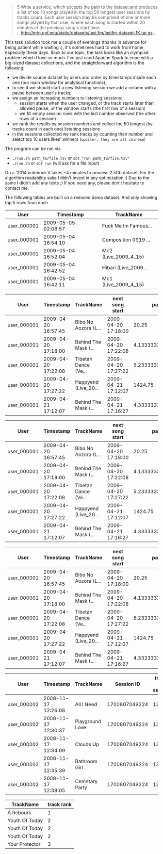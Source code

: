 > 5 Write a service, which accepts the path to the dataset and produces a list of top 10 songs played in the top 50 longest user sessions by tracks count. Each user session may be comprised of one or more songs played by that user, where each song is started within 20 minutes of the previous song's start time.
> ...http://mtg.upf.edu/static/datasets/last.fm/lastfm-dataset-1K.tar.gz...

This task solution took me a couple of evenings (thanks in advance for being patient while waiting :), it's sometimes hard to work from home, especially these days.
Back to our topic, the task looks like an olympiad problem which I love so much.
I've just used Apache Spark to cope with a big-sized dataset collections, and the straightforward algorithm is the following:
* we divide source dataset by users and order by timestamps inside each one (our main window for analytical functions);
* to see if we should start a new listening session we add a column with a pause between user's tracks;
* we assign an increasing numbers to listening sessions:
	- session starts when the user changed, or the track starts later than allowed pause, or the window starts (the first row of a session)
	- we fill empty session rows with the last number observed (the other rows of a session)
* we rank the results by session numbers and collect the 50 longest (by tracks count in each one) listening sessions
* in the sessions collected we rank tracks by counting their number and select top 10 users likes' winners (`spoiler: they are all chinese`)

The program can be run via
* ```./run.sh path_to/file.tsv``` or ```sbt "run path_to/file.tsv"```
* ```./run.sh``` or ```sbt run``` (will ask for a file input)

On a '2014 notebook it takes ~4 minutes to process 2.5Gb dataset. For the algorithm readability sake I didn't invest in any optimization :)
Due to the same I didn't add any tests ;) If you need any, please don't hesitate to contact me. 

The following tables are built on a reduced demo dataset. And only showing top 5 rows from each

|       User|          Timestamp|           TrackName|
|-----------|-------------------|--------------------|
|user_000001|2009-05-05 02:08:57|Fuck Me Im Famous...|
|user_000001|2009-05-04 16:54:10|Composition 0919 ...|
|user_000001|2009-05-04 16:52:04|Mc2 (Live_2009_4_15)|
|user_000001|2009-05-04 16:42:52|Hibari (Live_2009...|
|user_000001|2009-05-04 16:42:11|Mc1 (Live_2009_4_15)|


|       User|          Timestamp|           TrackName|    next song start|            pause|
|-----------|-------------------|--------------------|-------------------|-----------------|
|user_000001|2009-04-20 16:57:45|Bibo No Aozora (L...|2009-04-20 17:18:00|            20.25|
|user_000001|2009-04-20 17:18:00|Behind The Mask (...|2009-04-20 17:22:08|4.133333333333334|
|user_000001|2009-04-20 17:22:08|Tibetan Dance (Ve...|2009-04-20 17:27:22|5.233333333333333|
|user_000001|2009-04-20 17:27:22|Happyend (Live_20...|2009-04-21 17:12:07|          1424.75|
|user_000001|2009-04-21 17:12:07|Behind The Mask (...|2009-04-21 17:16:27|4.333333333333333|


|       User|          Timestamp|           TrackName|    next song start|            pause|previous duration|New Listening Session?|
|-----------|-------------------|--------------------|-------------------|-----------------|-----------------|----------------------|
|user_000001|2009-04-20 16:57:45|Bibo No Aozora (L...|2009-04-20 17:18:00|            20.25|             21.0|          944892805120|
|user_000001|2009-04-20 17:18:00|Behind The Mask (...|2009-04-20 17:22:08|4.133333333333334|            20.25|          944892805121|
|user_000001|2009-04-20 17:22:08|Tibetan Dance (Ve...|2009-04-20 17:27:22|5.233333333333333|4.133333333333334|                  null|
|user_000001|2009-04-20 17:27:22|Happyend (Live_20...|2009-04-21 17:12:07|          1424.75|5.233333333333333|                  null|
|user_000001|2009-04-21 17:12:07|Behind The Mask (...|2009-04-21 17:16:27|4.333333333333333|          1424.75|          944892805122|


|       User|          Timestamp|           TrackName|    next song start|            pause|previous duration|New Listening Session?|  Session ID|
|-----------|-------------------|--------------------|-------------------|-----------------|-----------------|----------------------|------------|
|user_000001|2009-04-20 16:57:45|Bibo No Aozora (L...|2009-04-20 17:18:00|            20.25|             21.0|          944892805120|944892805120|
|user_000001|2009-04-20 17:18:00|Behind The Mask (...|2009-04-20 17:22:08|4.133333333333334|            20.25|          944892805121|944892805121|
|user_000001|2009-04-20 17:22:08|Tibetan Dance (Ve...|2009-04-20 17:27:22|5.233333333333333|4.133333333333334|                  null|944892805121|
|user_000001|2009-04-20 17:27:22|Happyend (Live_20...|2009-04-21 17:12:07|          1424.75|5.233333333333333|                  null|944892805121|
|user_000001|2009-04-21 17:12:07|Behind The Mask (...|2009-04-21 17:16:27|4.333333333333333|          1424.75|          944892805122|944892805122|


|       User|          Timestamp|      TrackName|   Session ID|tracks in session|rank|
|-----------|-------------------|---------------|-------------|-----------------|----|
|user_000002|2008-11-17 12:26:08|     All I Need|1700807049224|              130|   1|
|user_000002|2008-11-17 12:30:37|Playground Love|1700807049224|              130|   1|
|user_000002|2008-11-17 12:34:09|      Clouds Up|1700807049224|              130|   1|
|user_000002|2008-11-17 12:35:39|  Bathroom Girl|1700807049224|              130|   1|
|user_000002|2008-11-17 12:38:05| Cemetary Party|1700807049224|              130|   1|


|     TrackName|track rank|
|--------------|----------|
|     Á Rebours|         1|
|Youth Of Today|         2|
|Youth Of Today|         2|
|Youth Of Today|         2|
|Your Protector|         3|


